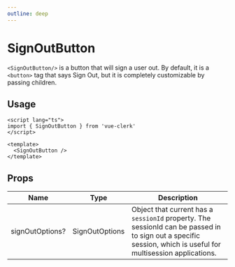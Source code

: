 ```yaml
---
outline: deep
---
```


# SignOutButton

`<SignOutButton/>` is a button that will sign a user out. By default, it is a `<button>` tag that says Sign Out, but it is completely customizable by passing children.

## Usage

```vue
<script lang="ts">
import { SignOutButton } from 'vue-clerk'
</script>

<template>
  <SignOutButton />
</template>
```

## Props

|Name|Type|Description|
|--- |--- |--- |
|signOutOptions?|SignOutOptions|Object that current has a `sessionId` property. The sessionId can be passed in to sign out a specific session, which is useful for multisession applications.|
